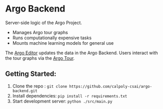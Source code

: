# Argo Backend

Server-side logic of the Argo Project.

- Manages Argo tour graphs
- Runs computationally expensive tasks
- Mounts machine learning models for general use

The [Argo Editor](https://github.com/calpoly-csai/argo-editor-frontend) updates the data in the Argo Backend. Users interact with the tour graphs via the [Argo Tour](https://github.com/calpoly-csai/virtual-tour-concept).

## Getting Started:

1. Clone the repo : `git clone https://github.com/calpoly-csai/argo-backend.git`
2. Install dependencies: `pip install -r requirements.txt`
3. Start development server: `python ./src/main.py`
